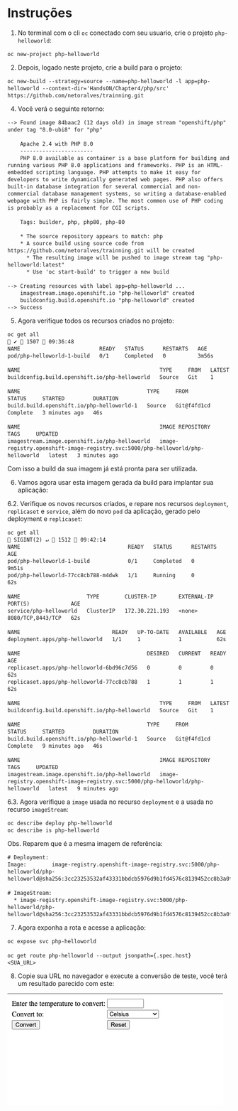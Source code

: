 # Instruções

1. No terminal com o cli ```oc``` conectado com seu usuario, crie o projeto ```php-helloworld```:

```
oc new-project php-helloworld
```

2. Depois, logado neste projeto, crie a build para o projeto:

```
oc new-build --strategy=source --name=php-helloworld -l app=php-helloworld --context-dir='HandsON/Chapter4/php/src' https://github.com/netoralves/trainning.git
```

4. Você verá o seguinte retorno:

``` 
--> Found image 84baac2 (12 days old) in image stream "openshift/php" under tag "8.0-ubi8" for "php"

    Apache 2.4 with PHP 8.0
    -----------------------
    PHP 8.0 available as container is a base platform for building and running various PHP 8.0 applications and frameworks. PHP is an HTML-embedded scripting language. PHP attempts to make it easy for developers to write dynamically generated web pages. PHP also offers built-in database integration for several commercial and non-commercial database management systems, so writing a database-enabled webpage with PHP is fairly simple. The most common use of PHP coding is probably as a replacement for CGI scripts.

    Tags: builder, php, php80, php-80

    * The source repository appears to match: php
    * A source build using source code from https://github.com/netoralves/trainning.git will be created
      * The resulting image will be pushed to image stream tag "php-helloworld:latest"
      * Use 'oc start-build' to trigger a new build

--> Creating resources with label app=php-helloworld ...
    imagestream.image.openshift.io "php-helloworld" created
    buildconfig.build.openshift.io "php-helloworld" created
--> Success
```

5. Agora verifique todos os recursos criados no projeto:
```
oc get all                                                                                                                                                                                  ✔  1507  09:36:48
NAME                         READY   STATUS      RESTARTS   AGE
pod/php-helloworld-1-build   0/1     Completed   0          3m56s

NAME                                            TYPE     FROM   LATEST
buildconfig.build.openshift.io/php-helloworld   Source   Git    1

NAME                                        TYPE     FROM          STATUS     STARTED         DURATION
build.build.openshift.io/php-helloworld-1   Source   Git@f4fd1cd   Complete   3 minutes ago   46s

NAME                                            IMAGE REPOSITORY                                                                 TAGS     UPDATED
imagestream.image.openshift.io/php-helloworld   image-registry.openshift-image-registry.svc:5000/php-helloworld/php-helloworld   latest   3 minutes ago
```

Com isso a build da sua imagem já está pronta para ser utilizada.

6. Vamos agora usar esta imagem gerada da build para implantar sua aplicação:

6.2. Verifique os novos recursos criados, e repare nos recursos ```deployment```, ```replicaset``` e ```service```, além do novo ```pod``` da aplicação, gerado pelo deployment e ```replicaset```:

```
oc get all                                                                                                                                                                        SIGINT(2) ↵  1512  09:42:14
NAME                                  READY   STATUS      RESTARTS   AGE
pod/php-helloworld-1-build            0/1     Completed   0          9m51s
pod/php-helloworld-77cc8cb788-m4dwk   1/1     Running     0          62s

NAME                     TYPE        CLUSTER-IP       EXTERNAL-IP   PORT(S)             AGE
service/php-helloworld   ClusterIP   172.30.221.193   <none>        8080/TCP,8443/TCP   62s

NAME                             READY   UP-TO-DATE   AVAILABLE   AGE
deployment.apps/php-helloworld   1/1     1            1           62s

NAME                                        DESIRED   CURRENT   READY   AGE
replicaset.apps/php-helloworld-6bd96c7d56   0         0         0       62s
replicaset.apps/php-helloworld-77cc8cb788   1         1         1       62s

NAME                                            TYPE     FROM   LATEST
buildconfig.build.openshift.io/php-helloworld   Source   Git    1

NAME                                        TYPE     FROM          STATUS     STARTED         DURATION
build.build.openshift.io/php-helloworld-1   Source   Git@f4fd1cd   Complete   9 minutes ago   46s

NAME                                            IMAGE REPOSITORY                                                                 TAGS     UPDATED
imagestream.image.openshift.io/php-helloworld   image-registry.openshift-image-registry.svc:5000/php-helloworld/php-helloworld   latest   9 minutes ago
```
6.3. Agora verifique a ```image``` usada no recurso ```deployment``` e a usada no recurso ```imageStream```:
```
oc describe deploy php-helloworld
oc describe is php-helloworld
```
Obs. Reparem que é a mesma imagem de referência:
```
# Deployment:
Image:        image-registry.openshift-image-registry.svc:5000/php-helloworld/php-helloworld@sha256:3cc23253532af43331bbdcb5976d9b1fd4576c8139452cc8b3a0f63b1b030e16

# ImageStream:
  * image-registry.openshift-image-registry.svc:5000/php-helloworld/php-helloworld@sha256:3cc23253532af43331bbdcb5976d9b1fd4576c8139452cc8b3a0f63b1b030e16
```
7. Agora exponha a rota e acesse a aplicação:

```
oc expose svc php-helloworld

oc get route php-helloworld --output jsonpath={.spec.host}
<SUA_URL>
```

8. Copie sua URL no navegador e execute a conversão de teste, você terá um resultado parecido com este:

![](images/calculate.png?raw=true)

